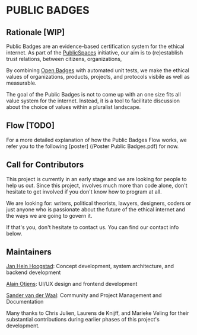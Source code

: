 PUBLIC BADGES
=============

## Rationale [WIP]

Public Badges are an evidence-based certification system for the ethical
internet. As part of the [PublicSpaces](https://publicspaces.net) initiative, 
our aim is to (re)establish trust relations, between citizens, organizations, 

By combining [Open Badges](https://openbadges.org/) with automated unit tests,
we make the ethical values of organizations, products, projects, and protocols
visbile as well as measurable. 

The goal of the Public Badges is not to come up with an one size fits all value
system for the internet. Instead, it is a tool to facilitate discussion about
the choice of values within a pluralist landscape.


## Flow [TODO]

For a more detailed explanation of how the Public Badges Flow works, we refer you to the
following [poster] (/Poster Public Badges.pdf) for now. 


## Call for Contributors

This project is currently in an early stage and we are looking for people to
help us out. Since this project, involves much more than code alone, don't
hesitate to get involved if you don't know how to program at all.

We are looking for: writers, political theorists, lawyers, designers, coders or 
just anyone  who is passionate about the future of the ethical internet and the
ways we are going to govern it. 

If that's you, don't hesitate to contact us. You can find our contact info
below.


## Maintainers

[Jan Hein Hoogstad](https://github.com/yeehaa123): Concept development, system architecture, and backend development

[Alain Otjens](https://github.com/alain0): UI/UX design and frontend development

[Sander van der Waal](https://github.com/sandervdwaal): Community and Project Management and Documentation

Many thanks to Chris Julien, Laurens de Knijff, and Marieke Veling for their
substantial contributions during earlier phases of this project's development.
